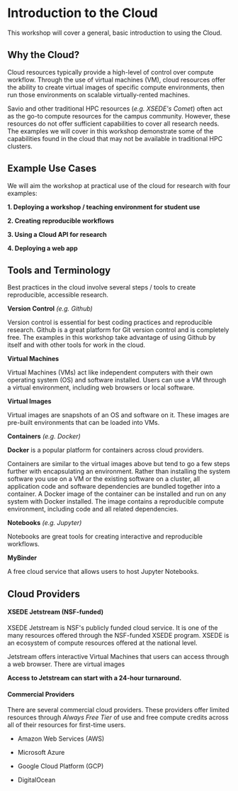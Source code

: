 # Introduction to the Cloud 

This workshop will cover a general, basic introduction to using the Cloud.

## Why the Cloud?

Cloud resources typically provide a high-level of control over compute workflow. Through the use of virtual machines (VM), cloud resources offer the ability to create virtual images of specific compute environments, then run those environments on scalable virtually-rented machines.

Savio and other traditional HPC resources (*e.g. XSEDE's Comet*) often act as the go-to compute resources for the campus community. However, these resources do not offer sufficient capabilities to cover all research needs. The examples we will cover in this workshop demonstrate some of the capabilities found in the cloud that may not be available in traditional HPC clusters. 

## Example Use Cases

We will aim the workshop at practical use of the cloud for research with four examples: 

**1. Deploying a workshop / teaching environment for student use**

**2. Creating reproducible workflows** 

**3. Using a Cloud API for research** 

**4. Deploying a web app** 

## Tools and Terminology 

Best practices in the cloud involve several steps / tools to create reproducible, accessible research.  

**Version Control** *(e.g. Github)*

Version control is essential for best coding practices and reproducible research. Github is a great platform for Git version control and is completely free. The examples in this workshop take advantage of using Github by itself and with other tools for work in the cloud. 

**Virtual Machines** 

Virtual Machines (VMs) act like independent computers with their own operating system (OS) and software installed. Users can use a VM through a virtual environment, including web browsers or local software.

**Virtual Images** 

Virtual images are snapshots of an OS and software on it. These images are pre-built environments that can be loaded into VMs. 

**Containers** *(e.g. Docker)*

**Docker** is a popular platform for containers across cloud providers.

Containers are similar to the virtual images above but tend to go a few steps further with encapsulating an environment. Rather than installing the system software you use on a VM or the existing software on a cluster, all application code and software dependencies are bundled together into a container. A Docker image of the container can be installed and run on any system with Docker installed. The image contains a reproducible compute environment, including code and all related dependencies.    

**Notebooks** *(e.g. Jupyter)* 

Notebooks are great tools for creating interactive and reproducible workflows. 

**MyBinder** 

A free cloud service that allows users to host Jupyter Notebooks. 

## Cloud Providers 

#### XSEDE Jetstream (NSF-funded)

XSEDE Jetstream is NSF's publicly funded cloud service. It is one of the many resources offered through the NSF-funded XSEDE program. XSEDE is an ecosystem of compute resources offered at the national level.

Jetstream offers interactive Virtual Machines that users can access through a web browser. There are virtual images   

**Access to Jetstream can start with a 24-hour turnaround.** 

#### Commercial Providers 

There are several commercial cloud providers. These providers offer limited resources through *Always Free Tier* of use and free compute credits across all of their resources for first-time users. 

- Amazon Web Services (AWS) 

- Microsoft Azure 

- Google Cloud Platform (GCP) 

- DigitalOcean 
